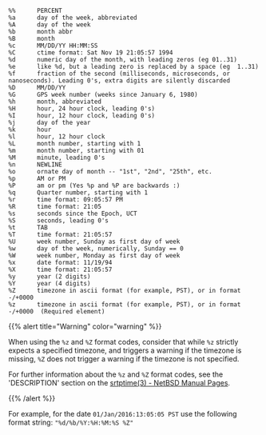 ```shell
%%      PERCENT
%a      day of the week, abbreviated
%A      day of the week
%b      month abbr
%B      month
%c      MM/DD/YY HH:MM:SS
%C      ctime format: Sat Nov 19 21:05:57 1994
%d      numeric day of the month, with leading zeros (eg 01..31)
%e      like %d, but a leading zero is replaced by a space (eg  1..31)
%f      fraction of the second (milliseconds, microseconds, or nanoseconds). Leading 0's, extra digits are silently discarded
%D      MM/DD/YY
%G      GPS week number (weeks since January 6, 1980)
%h      month, abbreviated
%H      hour, 24 hour clock, leading 0's)
%I      hour, 12 hour clock, leading 0's)
%j      day of the year
%k      hour
%l      hour, 12 hour clock
%L      month number, starting with 1
%m      month number, starting with 01
%M      minute, leading 0's
%n      NEWLINE
%o      ornate day of month -- "1st", "2nd", "25th", etc.
%p      AM or PM
%P      am or pm (Yes %p and %P are backwards :)
%q      Quarter number, starting with 1
%r      time format: 09:05:57 PM
%R      time format: 21:05
%s      seconds since the Epoch, UCT
%S      seconds, leading 0's
%t      TAB
%T      time format: 21:05:57
%U      week number, Sunday as first day of week
%w      day of the week, numerically, Sunday == 0
%W      week number, Monday as first day of week
%x      date format: 11/19/94
%X      time format: 21:05:57
%y      year (2 digits)
%Y      year (4 digits)
%Z      timezone in ascii format (for example, PST), or in format -/+0000
%z      timezone in ascii format (for example, PST), or in format -/+0000  (Required element)
```

{{% alert title="Warning" color="warning" %}}

When using the `%z` and `%Z` format codes, consider that while `%z` strictly expects a specified timezone, and triggers a warning if the timezone is missing, `%Z` does not trigger a warning if the timezone is not specified.

For further information about the `%z` and `%Z` format codes, see the 'DESCRIPTION' section on the [srtptime(3) - NetBSD Manual Pages](https://man.netbsd.org/NetBSD-7.0/i386/strptime.3).

{{% /alert %}}

For example, for the date `01/Jan/2016:13:05:05 PST` use the following format string: `"%d/%b/%Y:%H:%M:%S %Z"`
